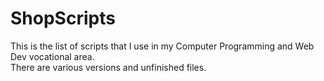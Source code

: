 ﻿# ShopScripts
This is the list of scripts that I use in my Computer Programming and Web Dev vocational area. <br>
There are various versions and unfinished files.

